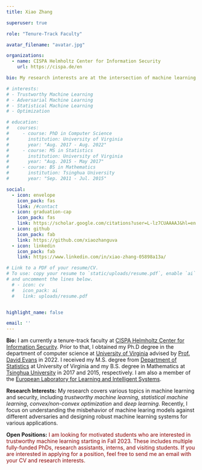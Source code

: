 ```yaml
---
title: Xiao Zhang

superuser: true

role: "Tenure-Track Faculty"

avatar_filename: "avatar.jpg"

organizations:
  - name: CISPA Helmholtz Center for Information Security
    url: https://cispa.de/en

bio: My research interests are at the intersection of machine learning and security, with a special focus on trustworthy machine leanring, statistical machine learning and optimization.

# interests: 
# - Trustworthy Machine Learning
# - Adversarial Machine Learning
# - Statistical Machine Learning
# - Optimization

# education:
#   courses:
#     - course: PhD in Computer Science
#       institution: University of Virginia
#       year: "Aug. 2017 - Aug. 2022"
#     - course: MS in Statistics
#       institution: University of Virginia
#       year: "Aug. 2015 - May 2017"
#     - course: BS in Mathematics
#       institution: Tsinghua University
#       year: "Sep. 2011 - Jul. 2015"

social:
  - icon: envelope
    icon_pack: fas
    link: /#contact
  - icon: graduation-cap
    icon_pack: fas
    link: https://scholar.google.com/citations?user=L-lz7CUAAAAJ&hl=en
  - icon: github
    icon_pack: fab
    link: https://github.com/xiaozhanguva
  - icon: linkedin
    icon_pack: fab
    link: https://www.linkedin.com/in/xiao-zhang-05898a13a/

# Link to a PDF of your resume/CV.
# To use: copy your resume to `static/uploads/resume.pdf`, enable `ai` icons in `params.toml`, 
# and uncomment the lines below.
  # - icon: cv
  #   icon_pack: ai
  #   link: uploads/resume.pdf


highlight_name: false

email: ''
---
```


**Bio:** I am currently a tenure-track faculty at [CISPA Helmholtz Center for Information Security](https://cispa.de/en). Prior to that, I obtained my Ph.D degree in the department of computer science at [University of Virginia](http://www.virginia.edu/) advised by [Prof. David Evans](https://www.cs.virginia.edu/~evans/) in 2022. I received my M.S. degree from [Department of Statistics](https://statistics.as.virginia.edu/) at University of Virginia and my B.S. degree in Mathematics at [Tsinghua University](https://www.tsinghua.edu.cn/) in 2017 and 2015, respectively. I am also a member of the [European Laboratory for Learning and Intelligent Systems](https://ellis.eu/).


**Research Interests:** My research covers various topics in machine learning and security, including _trustworthy machine learning_, _statistical machine learning_, _convex/non-convex optimization_ and _deep learning_. Recently, I focus on understanding the misbehavior of machine learing models against different adversaries and designing robust machine learning systems for various applications. 

**Open Positions:** <span style="color:darkred"> I am looking for motivated students who are interested in trustworthy machine learning starting in Fall 2023. These includes multiple fully-funded PhDs, research assistants, interns, and visiting students. If you are interested in applying for a position, feel free to send me an email with your CV and research interests. </span>

<!-- Here is my latest [CV](https://xiao-zhang.net/uploads/resume.pdf).  -->
